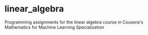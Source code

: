 # linear_algebra
Programming assignments for the linear algebra course in Cousera's Mathematics for Machine Learning Specialization
